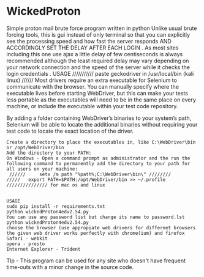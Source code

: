 # WickedProton
Simple proton mail brute force program written in python 
Unlike usual brute forcing tools, this is gui instead of only terminal so that you can explicitly see
 the processing speed and how fast the server responds AND ACCORDINGLY SET THE DELAY AFTER EACH LOGIN . As most sites including this one use ajax a little delay of 
 few centiseconds is always recommended although the least required delay may vary depending on your network connection and the speed of the server while it checks the login credentials .
  USAGE
 	/////////// paste geckodriver in /usr/local/bin (kali linux) //////
  Most drivers require an extra executable for Selenium to communicate with the browser. You can manually specify where the executable lives before starting WebDriver, but this can make your tests less portable as the executables will need to be in the same place on every machine, or include the executable within your test code repository.

By adding a folder containing WebDriver’s binaries to your system’s path, Selenium will be able to locate the additional binaries without requiring your test code to locate the exact location of the driver.

	Create a directory to place the executables in, like C:\WebDriver\bin or /opt/WebDriver/bin
	Add the directory to your PATH:
	On Windows - Open a command prompt as administrator and the run the following command to permanently add the directory to your path for all users on your machine:
	 //////		setx /m path "%path%;C:\WebDriver\bin\" ////////
	/////   export PATH=$PATH:/opt/WebDriver/bin >> ~/.profile    /////////////// for mac os and linux
 

	USAGE
	sudo pip install -r requirements.txt
	python wickedProton4edv2.54.py
	You can use any password list but change its name to password.lst
	python wickedProton4edv2.54.py
   	choose the browser (use appropiate web drivers for differnet browsers the given web driver works perfectly with chrome(ium) and firefox
   	Safari - webkit
   	opera - presto
   	Internet Explorer - Trident
TIp - This program can be used for any site who doesn't have frequent time-outs with a minor change in the source code.

